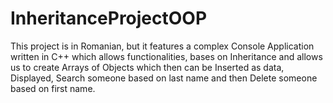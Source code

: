 # InheritanceProjectOOP
This project is in Romanian, but it features a complex Console Application written in C++ which allows functionalities, bases on Inheritance and allows us to create Arrays of Objects which then can be Inserted as data, Displayed, Search someone based on last name and then Delete someone based on first name.
